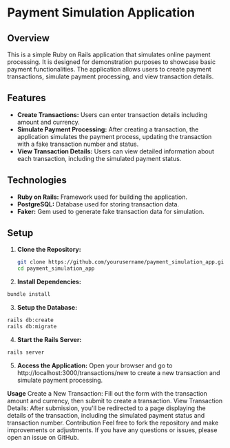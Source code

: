 # Payment Simulation Application

## Overview

This is a simple Ruby on Rails application that simulates online payment processing. It is designed for demonstration purposes to showcase basic payment functionalities. The application allows users to create payment transactions, simulate payment processing, and view transaction details.

## Features

- **Create Transactions:** Users can enter transaction details including amount and currency.
- **Simulate Payment Processing:** After creating a transaction, the application simulates the payment process, updating the transaction with a fake transaction number and status.
- **View Transaction Details:** Users can view detailed information about each transaction, including the simulated payment status.

## Technologies

- **Ruby on Rails:** Framework used for building the application.
- **PostgreSQL:** Database used for storing transaction data.
- **Faker:** Gem used to generate fake transaction data for simulation.

## Setup

1. **Clone the Repository:**
   ```bash
   git clone https://github.com/yourusername/payment_simulation_app.git
   cd payment_simulation_app
   
2. **Install Dependencies:**
```bash
bundle install
```

3. **Setup the Database:**
```bash
rails db:create
rails db:migrate
```

4. **Start the Rails Server:**
```bash
rails server
```

5. **Access the Application:**
Open your browser and go to http://localhost:3000/transactions/new to create a new transaction and simulate payment processing.

**Usage**
Create a New Transaction: Fill out the form with the transaction amount and currency, then submit to create a transaction.
View Transaction Details: After submission, you'll be redirected to a page displaying the details of the transaction, including the simulated payment status and transaction number.
Contribution
Feel free to fork the repository and make improvements or adjustments. If you have any questions or issues, please open an issue on GitHub.

